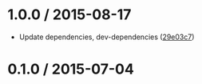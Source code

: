 <!--mdast setext-->

<!--lint disable no-multiple-toplevel-headings-->

1.0.0 / 2015-08-17
==================

*   Update dependencies, dev-dependencies ([29e03c7](https://github.com/wooorm/mdast-util-heading-style/commit/29e03c7))

0.1.0 / 2015-07-04
==================
